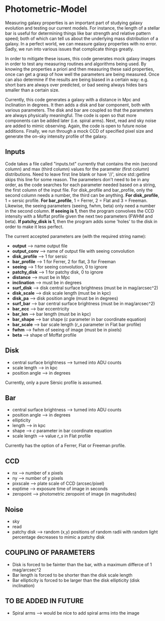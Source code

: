 # Photometric-Model

Measuring galaxy properties is an important part of studying galaxy evolution and testing our current models. For instance, the length of a stellar bar is useful for determining things like bar strength and relative pattern speed; both of which can tell us about the underlying mass distribution of a galaxy. In a perfect world, we can measure galaxy properties with no error. Sadly, we run into various issues that complicate things greatly. 

In order to mitigate these issues, this code generates mock galaxy images in order to test any measuring routines and algorithms being used. By knowing the properties a priori and then measuring these said properties, once can get a grasp of how well the parameters are being measured. Once can also determine if the results are being biased in a certain way: e.g. short bars are always over predicted, or bad seeing always hides bars smaller than a certain size.

Currently, this code generates a galaxy with a distance in Mpc and inclination in degrees. It then adds a disk and bar component, both with various parameters. The disk and bar are coupled so that the parameters are always physically meaningful. The code is open so that more components can be added later (i.e. spiral arms). Next, read and sky noise are added to mimic observing. Again, the code is open to future noise additions. Finally, we run through a mock CCD of specified pixel size and generate the on-sky intensity profile of the galaxy.

Inputs
------
Code takes a file called "inputs.txt" currently that contains the min (second column) and max (third column) values for the parameter (first column) distributions. Need to leave first line blank or have '//', since std::getline skips this line for some reason. The parameters don't need to be in any order, as the code searches for each parameter needed based on a string, the first column of the input file. For disk_profile and bar_profile, only the second column needs a number, the third can be anything. **For disk_profile**, 1 = sersic profile. **For bar_profile**, 1 = Ferrer, 2 = Flat and 3 = Freeman. Likewise, the seeing parameters (seeing, fwhm, beta) only need a number in the second column. **If seeing is 1**, then the program convolves the CCD intensity with a Moffat profile given the next two parameters (FWHM and beta). **If patchy_disk is 1**, then the program adds some 'holes' to the disk in order to make it less perfect.

The current accepted parameters are (with the required string name):
+ **output** --> name output file
+ **output_conv** --> name of output file with seeing convolution
+ **disk_profile** --> 1 for sersic
+ **bar_profile** --> 1 for Ferrer, 2 for flat, 3 for Freeman
+ **seeing** --> 1 for seeing convolution, 0 to ignore
+ **patchy_disk** --> 1 for patchy disk, 0 to ignore
+ **distance** --> must be in Mpc
+ **inclination** --> must be in degrees
+ **surf_disk** --> disk central surface brightness (must be in mag/arcsec^2)
+ **disk_scale** --> disk scale length (must be in kpc)
+ **disk_pa** --> disk position angle (must be in degrees)
+ **surf_bar** --> bar central surface brightness (must be in mag/arcsec^2)
+ **bar_ecc** --> bar eccentricity
+ **bar_len** --> bar length (must be in kpc)
+ **bar_shape** --> bar shape (*c* parameter in bar coordinate equation)
+ **bar_scale** --> bar scale length (*r_s* parameter in Flat bar profile)
+ **fwhm** --> fwhm of seeing of image (must be in pixels)
+ **beta** --> shape of Moffat profile

Disk
----
+ central surface brightness --> turned into ADU counts
+ scale length --> in kpc
+ position angle --> in degrees

Currently, only a pure Sèrsic profile is assumed.

Bar
---
+ central surface brightness --> turned into ADU counts
+ position angle --> in degrees
+ ellipticity
+ length --> in kpc
+ shape --> *c* parameter in bar coordinate equation
+ scale length --> value *r_s* in Flat profile

Currently has the option of a Ferrer, Flat or Freeman profile.

CCD
---
+ nx --> number of x pixels
+ ny --> number of y pixels
+ pixscale --> plate scale of CCD (arcsec/pixel)
+ exptime --> exposure time of image in seconds
+ zeropoint --> photometric zeropoint of image (in magnitudes)

Noise
-----
+ sky
+ read
+ patchy disk --> random (x,y) positions of random radii with random light percentage decreases to mimic a patchy disk

COUPLING OF PARAMETERS
----------------------
+ Disk is forced to be fainter than the bar, with a maximum differce of 1 mag/arcsec^2
+ Bar length is forced to be shorter than the disk scale length
+ Bar ellipticity is forced to be larger than the disk ellipticity (disk inclination)

TO BE ADDED IN FUTURE
---------------------
+ Spiral arms --> would be nice to add spiral arms into the image
